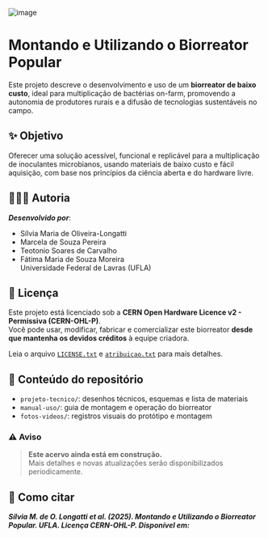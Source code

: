 ![image](https://github.com/user-attachments/assets/5f5c1a3b-a576-4101-bbb4-098070710cdc)

# __Montando e Utilizando o Biorreator Popular__

Este projeto descreve o desenvolvimento e uso de um **biorreator de baixo custo**, ideal para multiplicação de bactérias on-farm, promovendo a autonomia de produtores rurais e a difusão de tecnologias sustentáveis no campo.

## ✨ **Objetivo**

Oferecer uma solução acessível, funcional e replicável para a multiplicação de inoculantes microbianos, usando materiais de baixo custo e fácil aquisição, com base nos princípios da ciência aberta e do hardware livre.

## 👩🏽‍🔬 **Autoria**

***Desenvolvido por***:

- Sílvia Maria de Oliveira-Longatti
- Marcela de Souza Pereira  
- Teotonio Soares de Carvalho  
- Fátima Maria de Souza Moreira  
Universidade Federal de Lavras (UFLA)

## 📜 **Licença**

Este projeto está licenciado sob a **CERN Open Hardware Licence v2 - Permissiva (CERN-OHL-P)**.  
Você pode usar, modificar, fabricar e comercializar este biorreator **desde que mantenha os devidos créditos** à equipe criadora.

Leia o arquivo [`LICENSE.txt`](./license.txt) e [`atribuicao.txt`](./atribuicao.txt) para mais detalhes.

## 📁 **Conteúdo do repositório**

- `projeto-tecnico/`: desenhos técnicos, esquemas e lista de materiais
- `manual-uso/`: guia de montagem e operação do biorreator
- `fotos-videos/`: registros visuais do protótipo e montagem

### ⚠️ Aviso

> **Este acervo ainda está em construção.**  
> Mais detalhes e novas atualizações serão disponibilizados periodicamente.

## 📢 **Como citar**

***Sílvia M. de O. Longatti et al. (2025). Montando e Utilizando o Biorreator Popular. UFLA. Licença CERN-OHL-P. Disponível em:***
